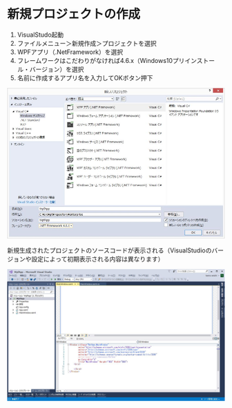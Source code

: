 # 新規プロジェクトの作成

1. VisualStudo起動<br/>
2. ファイルメニュー＞新規作成＞プロジェクトを選択<br/>
3. WPFアプリ（.NetFramework）を選択<br/>
4. フレームワークはこだわりがなければ4.6.x（Windows10プリインストール・バージョン）を選択<br/>
5. 名前に作成するアプリ名を入力してOKボタン押下<br/>

![1.Project_1.jpg](./1.Project_1.jpg)

新規生成されたプロジェクトのソースコードが表示される（VisualStudioのバージョンや設定によって初期表示される内容は異なります）

![1.Project_2.jpg](./1.Project_2.jpg)